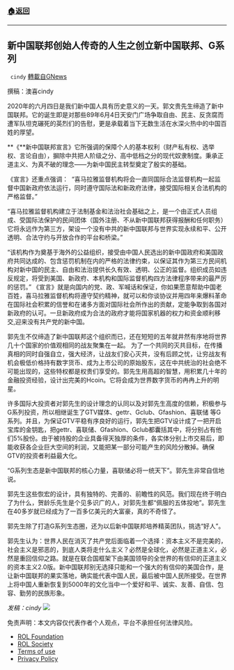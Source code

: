 ###  [:house:返回](README.md)
---


## 新中国联邦创始人传奇的人生之创立新中国联邦、G系列
` cindy` [轉載自GNews](https://gnews.org/zh-hans/2664174/)

撰稿：澳喜cindy
 
2020年的六月四日是我们新中国人具有历史意义的一天。郭文贵先生缔造了新中国联邦。它的诞生即是对那些89年6月4日天安门广场争取自由、民主、反贪腐而遭军队坦克碾死的英烈们的告慰，更是承载着当下无数生活在水深火热中的中国百姓的厚望。
  
**《**新中国联邦宣言》它所强调的保障个人的基本权利（财产私有权、选举权、言论自由），摒除中共把人阶级之分、高中低档之分的现代奴隶制度。秉承正道主义、为真不破的理念——为新中国民主转型奠定了殷实的基础。
 
《宣言》还重点强调：  “喜马拉雅监督机构将会一直同国际合法监督机构一起监督中国新政府依法运行，同时遵守国际法和新政府法律，接受国际相关合法机构的严格监督。”
 
“喜马拉雅监督机构建立于法制基金和法治社会基础之上，是一个由正式人员组成、受国际法保护的民间团体（国外注册、不从新中国联邦获得报酬和任何职务）它将永远作为第三方，架设一个没有中共的新中国联邦与世界实现永续和平、公开透明、合法守约与开放合作的平台和桥梁。”
 
“该机构作为奠基于海外的公益组织，接受由中国人民选出的新中国政府和美国政府共同达成的、包含惩罚机制在内的严格的法律约束，以保证其作为第三方民间机构对新中国的民主、自由和法治提供长久有效、透明、公正的监督。组织成员如违反规定，将受到美国、新政府、本机构和国际监督机构四方法律程序带来的最严厉的惩罚。” 《宣言》就是向国内的党、政、军喊话和保证，你如果愿意帮助中国老百姓，喜马拉雅监督机构将遵守契约精神，就可以和你谈协议并用四年来爆料革命在国际社会积累的信誉和在诸多方面对国际社会所作出的贡献，定能争取到各国对新政府的认可。一旦新政府成为合法的政府才能将国家机器的权力和资金顺利移交,迎来没有共产党的新中国。
  
郭先生不仅缔造了新中国联邦这个组织而已，还在短短的五年就井然有序地将世界几十个国家的价值观相同的战友聚集在一起。 为了一个共同的灭共目标，在传播真相的同时自强自立，强大经济，让战友们安心灭共，没有后顾之忧，让穷战友有机会极低价格持有数字货币、成为上市公司的原始股东，这在中共统治的社会绝不可能出现的，这些特权都是权贵们享受的。郭先生用高超的智慧，用积累几十年的金融投资经验，设计出完美的Hcoin。它将会成为世界数字货币的冉冉上升的明星。
 
许多国际大投资者对郭先生的设计理念的认同以及对郭先生高度的信赖，积极参与G系列投资，所以相继诞生了GTV媒体、gettr、Gclub、Gfashion、喜联储 等G系列。并且，为保证GTV平稳有序良好的运行，郭先生把GTV设计成了一把开启宝库的金钥匙，把gettr、喜联储、Gfashion、Gclub都囊括其中，将分别占有他们5%股份。由于被持股的企业具备得天独厚的条件，各实体分别上市交易后，即能收获各企业巨大空间的利润，又能把某一部分可能产生的风险分散掉。确保GTV的投资者利益最大化。
 
“G系列生态是新中国联邦的核心力量，喜联储必将一统天下”。郭先生非常自信地说。
 
郭先生这些恢宏的设计，具有独特的、完善的、前瞻性的风范。我们现在终于明白了为什么，贺龄乐先生是个见多识广的人，对郭先生都“佩服的五体投地”。郭先生在40多岁就已经成为了一百多亿美元的大富豪，真的不奇怪了。
 
郭先生除了打造G系列生态圈，还为以后新中国联邦培养精英团队，挑选“好人”。

郭先生认为：世界人民在消灭了共产党后面临着一个选择：资本主义不是完美的，社会主义是邪恶的，到底人类将走什么主义？必然是全球化，必然是正道主义，必然是重回信仰之路。就是在联合国框架下由美国领导的全世界的有信仰的正道主义的资本主义2.0版。新中国联邦别无选择只能和一个强大的有信仰的美国合作，是让新中国联邦的果实落地，确实能代表中国人民，最后被中国人民所接受。在世界上将中国人重新恢复到5000年的文化当中一个爱好和平、诚实、友善、自信、包容、勤劳的民族形象。
 
*发稿：cindy*
 ![](https://assets.gnews.org/wp-content/uploads/2022/04/964A7CAA-E73B-4736-AB38-356BDC98F739.jpeg) 

免责声明：本文内容仅代表作者个人观点，平台不承担任何法律风险。
  
- [ROL Foundation](https://rolfoundation.org/)
- [ROL Society](https://rolsociety.org/)
- [Terms of use](https://gnews.org/terms-of-use-3/)
- [Privacy Policy](https://gnews.org/privacy-policy/)
